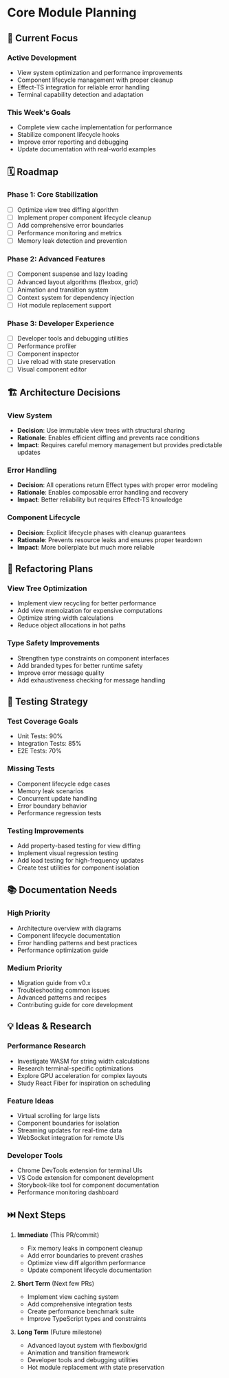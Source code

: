 # Core Module Planning

## 🎯 Current Focus

### Active Development
- View system optimization and performance improvements
- Component lifecycle management with proper cleanup
- Effect-TS integration for reliable error handling
- Terminal capability detection and adaptation

### This Week's Goals
- Complete view cache implementation for performance
- Stabilize component lifecycle hooks
- Improve error reporting and debugging
- Update documentation with real-world examples

## 🗓️ Roadmap

### Phase 1: Core Stabilization
- [ ] Optimize view tree diffing algorithm
- [ ] Implement proper component lifecycle cleanup
- [ ] Add comprehensive error boundaries
- [ ] Performance monitoring and metrics
- [ ] Memory leak detection and prevention

### Phase 2: Advanced Features
- [ ] Component suspense and lazy loading
- [ ] Advanced layout algorithms (flexbox, grid)
- [ ] Animation and transition system
- [ ] Context system for dependency injection
- [ ] Hot module replacement support

### Phase 3: Developer Experience
- [ ] Developer tools and debugging utilities
- [ ] Performance profiler
- [ ] Component inspector
- [ ] Live reload with state preservation
- [ ] Visual component editor

## 🏗️ Architecture Decisions

### View System
- **Decision**: Use immutable view trees with structural sharing
- **Rationale**: Enables efficient diffing and prevents race conditions
- **Impact**: Requires careful memory management but provides predictable updates

### Error Handling
- **Decision**: All operations return Effect types with proper error modeling
- **Rationale**: Enables composable error handling and recovery
- **Impact**: Better reliability but requires Effect-TS knowledge

### Component Lifecycle
- **Decision**: Explicit lifecycle phases with cleanup guarantees
- **Rationale**: Prevents resource leaks and ensures proper teardown
- **Impact**: More boilerplate but much more reliable

## 🔄 Refactoring Plans

### View Tree Optimization
- Implement view recycling for better performance
- Add view memoization for expensive computations
- Optimize string width calculations
- Reduce object allocations in hot paths

### Type Safety Improvements
- Strengthen type constraints on component interfaces
- Add branded types for better runtime safety
- Improve error message quality
- Add exhaustiveness checking for message handling

## 🧪 Testing Strategy

### Test Coverage Goals
- Unit Tests: 90%
- Integration Tests: 85%
- E2E Tests: 70%

### Missing Tests
- Component lifecycle edge cases
- Memory leak scenarios
- Concurrent update handling
- Error boundary behavior
- Performance regression tests

### Testing Improvements
- Add property-based testing for view diffing
- Implement visual regression testing
- Add load testing for high-frequency updates
- Create test utilities for component isolation

## 📚 Documentation Needs

### High Priority
- Architecture overview with diagrams
- Component lifecycle documentation
- Error handling patterns and best practices
- Performance optimization guide

### Medium Priority
- Migration guide from v0.x
- Troubleshooting common issues
- Advanced patterns and recipes
- Contributing guide for core development

## 💡 Ideas & Research

### Performance Research
- Investigate WASM for string width calculations
- Research terminal-specific optimizations
- Explore GPU acceleration for complex layouts
- Study React Fiber for inspiration on scheduling

### Feature Ideas
- Virtual scrolling for large lists
- Component boundaries for isolation
- Streaming updates for real-time data
- WebSocket integration for remote UIs

### Developer Tools
- Chrome DevTools extension for terminal UIs
- VS Code extension for component development
- Storybook-like tool for component documentation
- Performance monitoring dashboard

## ⏭️ Next Steps

1. **Immediate** (This PR/commit)
   - Fix memory leaks in component cleanup
   - Add error boundaries to prevent crashes
   - Optimize view diff algorithm performance
   - Update component lifecycle documentation

2. **Short Term** (Next few PRs)
   - Implement view caching system
   - Add comprehensive integration tests
   - Create performance benchmark suite
   - Improve TypeScript types and constraints

3. **Long Term** (Future milestone)
   - Advanced layout system with flexbox/grid
   - Animation and transition framework
   - Developer tools and debugging utilities
   - Hot module replacement with state preservation